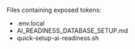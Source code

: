 Files containing exposed tokens:

- .env.local
- AI_READINESS_DATABASE_SETUP.md
- quick-setup-ai-readiness.sh
